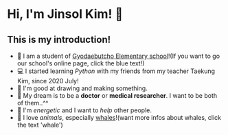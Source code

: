# Hi, I'm Jinsol Kim! 👋
## This is my introduction!

-  🎒 I am a student of [Gyodaebutcho Elementary school](http://www.gyodae.es.kr/)!(If you want to go our school's online page, click the blue text!)
-  💻 I started learning _Python_ with my friends from my teacher Taekung Kim, since 2020 July! 
-  🎨 I'm good at drawing and making something.
-  👾 My dream is to be a __doctor__ or __medical researcher__. I want to be both of them..^^
-  👧 I'm _energetic_ and I want to _help_ other people.
-  🐳 I love _animals_, especially [whales](https://ko.wikipedia.org/wiki/%EA%B3%A0%EB%9E%98)!(want more infos about whales, click the text 'whale')
